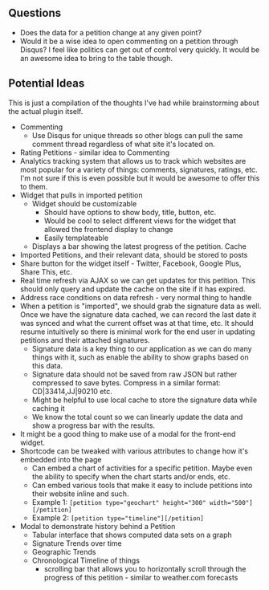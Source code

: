 ## Questions
* Does the data for a petition change at any given point?
* Would it be a wise idea to open commenting on a petition through Disqus? I feel like politics can get out of control very quickly. It would be an awesome idea to bring to the table though.

## Potential Ideas
This is just a compilation of the thoughts I've had while brainstorming about the actual plugin itself.

* Commenting
    * Use Disqus for unique threads so other blogs can pull the same comment thread regardless of what site it's located on.
* Rating Petitions - similar idea to Commenting
* Analytics tracking system that allows us to track which websites are most popular for a variety of things: comments, signatures, ratings, etc. I'm not sure if this is even possible but it would be awesome to offer this to them.
* Widget that pulls in imported petition
    * Widget should be customizable
        * Should have options to show body, title, button, etc.
        * Would be cool to select different views for the widget that allowed the frontend display to change
        * Easily templateable
    * Displays a bar showing the latest progress of the petition. Cache
* Imported Petitions, and their relevant data, should be stored to posts
* Share button for the widget itself - Twitter, Facebook, Google Plus, Share This, etc.
* Real time refresh via AJAX so we can get updates for this petition. This should only query and update the cache on the site if it has expired.
* Address race conditions on data refresh - very normal thing to handle
* When a petition is "imported", we should grab the signature data as well. Once we have the signature data cached, we can record the last date it was synced and what the current offset was at that time, etc. It should resume intuitively so there is minimal work for the end user in updating petitions and their attached signatures.
    * Signature data is a key thing to our application as we can do many things with it, such as enable the ability to show graphs based on this data.
    * Signature data should not be saved from raw JSON but rather compressed to save bytes. Compress in a similar format: CD|33414,JJ|90210 etc.
    * Might be helpful to use local cache to store the signature data while caching it
    * We know the total count so we can linearly update the data and show a progress bar with the results.
* It might be a good thing to make use of a modal for the front-end widget.
* Shortcode can be tweaked with various attributes to change how it's embedded into the page
    * Can embed a chart of activities for a specific petition. Maybe even the ability to specify when the chart starts and/or ends, etc.
    * Can embed various tools that make it easy to include petitions into their website inline and such.
    * Example 1: `[petition type="geochart" height="300" width="500"][/petition]`
    * Example 2: `[petition type="timeline"][/petition]`
* Modal to demonstrate history behind a Petition
    * Tabular interface that shows computed data sets on a graph
    * Signature Trends over time
    * Geographic Trends
    * Chronological Timeline of things
        * scrolling bar that allows you to horizontally scroll through the progress of this petition - similar to weather.com forecasts